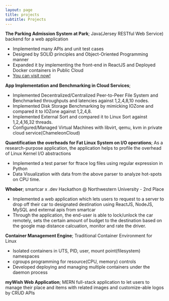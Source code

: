 ```yaml
---
layout: page
title: projects
subtitle: Projects
---
```


**The Parking Admission System at Park**; Java(Jersey RESTful Web Service) backend for a web application
* Implemented many APIs and unit test cases
* Designed by SOLID principles and Object-Oriented Programming manner
* Expanded it by implementing the front-end in ReactJS and Deployed Docker containers in Public Cloud
* [You can visit now!](http://165.227.90.43:3000/)

**App Implementation and Benchmarking in Cloud Services**; 
* Implemented Decentralized/Centralized Peer-to-Peer File System and Benchmarked throughputs and latencies against 1,2,4,8,10 nodes.
* Implemented Disk Storage Benchmarking by mimicking IOZone and compared it to IOZone against 1,2,4,8.
* Implemented External Sort and compared it to Linux Sort against 1,2,4,16,32 threads.
* Configured/Managed Virtual Machines with libvirt, qemu, kvm in private cloud service(ChameleonCloud)

**Quantification the overheads for Fat Linux System on I/O operations**; As a research-purpose application, the application helps to profile the overhead of Linux Kernel I/O abstractions
* Implemented a test parser for ftrace log files using regular expression in Python
* Data Visualization with data from the above parser to analyze hot-spots on CPU time.

**Whober**; smartcar x .dev Hackathon @ Northwestern University - 2nd Place
* Implemented a web application which lets users to request to a server to drop off their car to designated destination using ReactJS, NodeJS, MySQL and external apis from smartcar
* Through the application, the end-user is able to lock/unlock the car remotely, sets the certain amount of budget to the destination based on the google map distance calcuation, monitor and rate the driver.

**Container Management Engine**; Traditional Container Environment for Linux
* Isolated containers in UTS, PID, user, mount point(filesystem) namespaces
* cgroups programming for resource(CPU, memory) controls
* Developed deploying and managing multiple containers under the daemon process

**myWish Web Application**; MERN full-stack application to let users to manage their place and items with related images and customize-able logos by CRUD APIs



